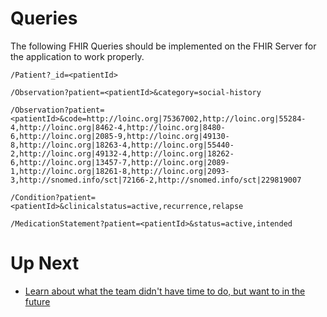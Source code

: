 # Queries

The following FHIR Queries should be implemented on the FHIR Server for the
application to work properly.

```
/Patient?_id=<patientId>
```

```
/Observation?patient=<patientId>&category=social-history
```

```
/Observation?patient=<patientId>&code=http://loinc.org|75367002,http://loinc.org|55284-4,http://loinc.org|8462-4,http://loinc.org|8480-6,http://loinc.org|2085-9,http://loinc.org|49130-8,http://loinc.org|18263-4,http://loinc.org|55440-2,http://loinc.org|49132-4,http://loinc.org|18262-6,http://loinc.org|13457-7,http://loinc.org|2089-1,http://loinc.org|18261-8,http://loinc.org|2093-3,http://snomed.info/sct|72166-2,http://snomed.info/sct|229819007
```

```
/Condition?patient=<patientId>&clinicalstatus=active,recurrence,relapse
```

```
/MedicationStatement?patient=<patientId>&status=active,intended
```

# Up Next

- [Learn about what the team didn't have time to do, but want to in the future](./FUTURE.md)
